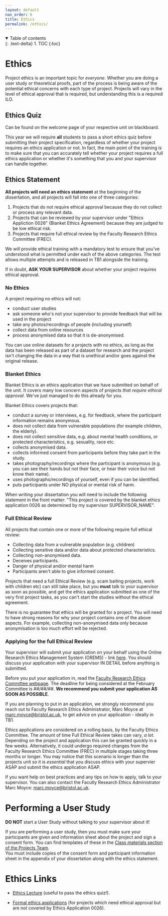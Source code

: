 ```yaml
---
layout: default
nav_order: 6
title: Ethics
permalink: /ethics/
---
```


<details open markdown="block">
<summary>
Table of contents
</summary>
{: .text-delta}
1. TOC
{:toc}
</details>


# Ethics

Project ethics is an important topic for *everyone*. Whether you are doing a
user study or theoretical proofs, part of the process is being aware of the
potential ethical concerns with each type of project. Projects will vary in the
level of ethical approval that is required, but understanding this is a
required ILO.

## Ethics Quiz

Can be found on the welcome page of your respective unit on blackboard.

This year we will require **all** students to pass a short ethics quiz before
submitting their project specification, regardless of whether your project
requires an ethics application or not. In fact, the main point of the training
is to make sure that you can accurately tell whether your project requires a
full ethics application or whether it's something that you and your supervisor
can handle together.


## Ethics Statement

**All projects will need an ethics statement** at the beginning of the
dissertation, and all projects will fall into one of three categories:

1. Projects that do not require ethical approval because they do not collect or
   process any relevant data.
2. Projects that can be reviewed by your supervisor under "Ethics Appliction
   0026" (Blanket Ethics Agreement) because they are judged to be low ethical risk.
3. Projects that require full ethical review by the Faculty Research Ethics
   Committee (FREC).

We will provide ethical training with a mandatory test to ensure that you've
understood what is permitted under each of the above categories.  The test
allows multiple attempts and is released in TB1 alongside the training.

If in doubt, **ASK YOUR SUPERVISOR** about whether your project requires ethical approval.

### No Ethics
A project requiring no ethics will not:
  * conduct user studies
  * ask someone who's not your supervisor to provide feedback that will be used in the project
  * take any photos/recordings of people (including yourself)
  * collect data from online resources
  * process anonymised data so that it is de-anonymised.

You can use online datasets for a projects with no ethics, as long as the data has been released as part of a dataset for research and the project isn't changing the data in a way that is unethical and/or goes against the original release. 


### Blanket Ethics
Blanket Ethics is an ethics application that we have submitted on behalf of the unit. It covers many low concern aspects of projects _that require ethical approval_. We've just managed to do this already for you.

Blanket Ethics covers projects that:
  * conduct a survey or interviews, e.g. for feedback, where the participant information remains anonymous.
  * does not collect data from vulnerable populations (for example children, the elderly).
  * does not collect sensitive data, e.g. about mental health conditions, or protected characteristics, e.g. sexuality, race etc.
  * collects anonymised data.
  * collects informed consent from participants before they take part in the study.
  * takes photography/recordings where the participant is anonymous (e.g. you can see their hands but not their face, or hear their voice but not know their name).
  * uses photographs/recordings of yourself, even if you can be identified.
  * puts participants under NO physical or mental risk of harm.

When writing your dissertation you will need to include the following statement in the front matter: "This project is covered by the blanket ethics application 0026 as determined by my supervisor SUPERVISOR_NAME".

### Full Ethical Review
All projects that contain one or more of the following require full ethical review:
  * Collecting data from a vulnerable population (e.g. children)
  * Collecting sensitive data and/or data about protected characteristics.
  * Collecting non-anonymised data.
  * Deceives participants.
  * Danger of physical and/or mental harm
  * Participants aren't able to give informed consent.

Projects that need a full Ethical Review (e.g. scam baiting projects, work with children etc) can still take place, but you **must** talk to your supervisor as soon as possible, and get the ethics application submitted as one of the very first project tasks, as you can't start the studies without the ethical agreement.

There is no guarantee that ethics will be granted for a project. You will need to have strong reasons for why your project contains one of the above aspects. For example, collecting non-anonymised data only because anonymisation is too much effort will be rejected.

### Applying for the full Ethical Review
Your supervisor will submit your application on your behalf using the Online Research Ethics Management System (OREMS) - link [here](https://orems.bristol.ac.uk/). You should discuss your application with your supervisor IN DETAIL before anything is submitted.

Before you put your application in, read the [Faculty Research Ethics Committee
webpage](https://uob.sharepoint.com/sites/engineering/SitePages/research-ethics-committee.aspx).
The deadline for being considered at the February Committee is ##/##/##. **We recommend
you submit your application AS SOON AS POSSIBLE**. 

If you are planning to put in an application, we strongly recommend you reach
out to Faculty Research Ethics Administrator, Marc Moyce at
[marc.moyce@bristol.ac.uk](mailto:marc.moyce@bristol.ac.uk), to get advice on
your application - ideally in TB1.

Ethics applications are considered on a rolling basis, by the Faculty Ethics Committee.  The amount of time Full Ethical Review takes can vary, _a lot_. Depending on the project and application this can be granted quickly in a few weeks. Alternatively, it could undergo required changes from the Faculty Research Ethics Committee (FREC) in multiple stages taking three months or longer. You may notice that this scenario is longer than the projects unit so it is _essential_ that you discuss ethics with your supervier ASAP and submit the ethics application ASAP.

If you want help on best practices and any tips on how to apply, talk to your supervisor. You can also contact the Facutly Research Ethics Administrator Marc Moyce: [marc.moyce@bristol.ac.uk](mailto:marc.moyce@bristol.ac.uk).


# Performing a User Study

**DO NOT** start a User Study without talking to your supervisor about it!

If you are performing a user study, then you must make sure your participants are given and information sheet about the project and sign a consent form.  You can find templates of these in the [Class materials section of the Projects Team](https://uob.sharepoint.com/:f:/r/teams/grp-2024-5IndividualProjects2/Shared%20Documents/General?csf=1&web=1&e=W4l4ly).  
You must include copies of the consent
form and participant information sheet in the
appendix of your dissertation along with the ethics statement.


# Ethics Links

* [Ethics Lecture](https://uob-my.sharepoint.com/:v:/g/personal/mw1760_bristol_ac_uk/EWWRhVq2SEVCpMz8B0Dna0IBdtjxdtG7zP0CKzpobZ3ALQ?e=wE4ED1) (useful to pass the ethics quiz!).

* [Formal ethics applications](https://orems.bristol.ac.uk/ActivityForm/Index) (for projects which need ethical approval but are not
  covered by Ethics Application 0026).  
  

